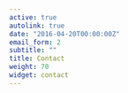 ```yaml
---
active: true
autolink: true
date: "2016-04-20T00:00:00Z"
email_form: 2
subtitle: ""
title: Contact
weight: 70
widget: contact
---
```


